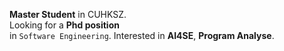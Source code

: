 **Master Student** in CUHKSZ.  
Looking for a **Phd position**  
in `Software Engineering`.
Interested in **AI4SE**, **Program Analyse**.